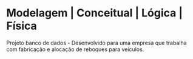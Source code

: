 # Modelagem | Conceitual | Lógica | Física

Projeto banco de dados - Desenvolvido para uma empresa que trabalha com fabricação e alocação de reboques para veículos.
